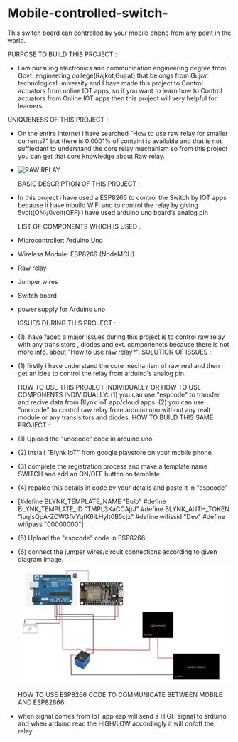 # Mobile-controlled-switch-
This switch board can controlled by your mobile phone from any point in the world.

PURPOSE TO BUILD THIS PROJECT :
- I am pursuing electronics and communication engineering degree from Govt. engineering college(Rajkot,Gujrat) that belongs from Gujrat technological university and I have made this project to Control actuators from online IOT apps, so if you want to learn how to Control actuators from Online IOT apps then this project will very helpful for learners.

UNIQUENESS OF THIS PROJECT :
- On the entire internet i have searched "How to use raw relay for smaller currents?" but there is 0.0001% of containt is available and that is not suffieciant to understand the core relay mechanism so from this project you can get that core knowledge about Raw relay.

- ![RAW RELAY](https://tse1.mm.bing.net/th/id/OIP.Wh8CDLRDHQya3l99agqooQAAAA?pid=ImgDet&w=191&h=211&c=7&o=7&rm=3)

  BASIC DESCRIPTION OF THIS PROJECT :
- In this project i have used a ESP8266 to control the Switch by IOT apps because it have inbuild WiFi and to control the relay by giving 5volt(ON)/0volt(OFF) i have used arduino uno board's analog pin

  LIST OF COMPONENTS WHICH IS USED :
- Microcontroller: Arduino Uno  
- Wireless Module: ESP8266 (NodeMCU)      
- Raw relay
- Jumper wires
- Switch board
- power supply for Arduino uno

  ISSUES DURING THIS PROJECT :
- (1)i have faced a major issues during this project is to control raw relay with any transistors , diodes and ext. componenets because there is not more info. about "How to use raw relay?".
  SOLUTION OF ISSUES :
- (1) firstly i have understand the core mechanism of raw real and then i get an idea to control the relay from arduino's analog pin.

  HOW TO USE THIS PROJECT INDIVIDUALLY OR HOW TO USE COMPONENTS INDIVIDUALLY:
  (1)  you can use "espcode" to transfer and recive data from Blynk IoT app/cloud apps.
  (2) you can use "unocode" to control raw relay from arduino uno without any realt module or any transisitors and diodes.
  HOW TO BUILD THIS SAME PROJECT :
- (1) Upload the "unocode" code in arduino uno.
- (2) Install "Blynk IoT" from google playstore on your mobile phone.      
- (3) complete the registration process and make a template name SWITCH and add an ON/OFF button on template.
- (4) repalce this details in code by your details and paste it in "espcode"
- [#define BLYNK_TEMPLATE_NAME "Bulb"
  #define BLYNK_TEMPLATE_ID "TMPL3KaCCAjtJ"
  #define BLYNK_AUTH_TOKEN "iuqIsQpA-ZCWGfVYqfK6lLHyIt0B5cjz"
  #define wifissid "Dev"
  #define wifipass "00000000"]     
- (5) Upload the "espcode" code in ESP8266.       
- (6) connect the jumper wires/circuit connections according to given diagram image.
  ![Circuit Diagram](BlynkSwitchBoard.jpg)

  HOW TO USE ESP8266 CODE TO COMMUNICATE BETWEEN MOBILE AND ESP82666:
- when signal comes from IoT app esp will send a HIGH signal to arduino and when arduino read the HIGH/LOW accordingly it will on/off the relay.    
      
       
